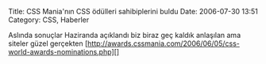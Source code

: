 Title: CSS Mania&#039;nın CSS ödülleri sahibiplerini buldu
Date: 2006-07-30 13:51
Category: CSS, Haberler

Aslında sonuçlar Haziranda açıklandı biz biraz geç kaldık anlaşılan ama
siteler güzel gerçekten
[http://awards.cssmania.com/2006/06/05/css-world-awards-nominations.php][]

  [http://awards.cssmania.com/2006/06/05/css-world-awards-nominations.php]:    http://awards.cssmania.com/2006/06/05/css-world-awards-nominations.php
